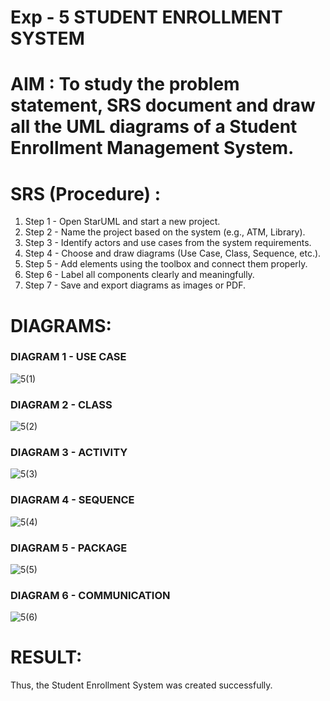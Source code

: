 # Exp - 5 STUDENT ENROLLMENT SYSTEM

# AIM : To study the problem statement, SRS document and draw all the UML diagrams of a Student Enrollment Management System.

# SRS (Procedure) :

1. Step 1 - Open StarUML and start a new project.
2. Step 2 - Name the project based on the system (e.g., ATM, Library).
3. Step 3 - Identify actors and use cases from the system requirements.
4. Step 4 - Choose and draw diagrams (Use Case, Class, Sequence, etc.).
5. Step 5 - Add elements using the toolbox and connect them properly.
6. Step 6 - Label all components clearly and meaningfully.
7. Step 7 - Save and export diagrams as images or PDF.

# DIAGRAMS:

### DIAGRAM 1 - USE CASE

![5(1)](https://github.com/user-attachments/assets/12ae4243-b284-495a-b257-f83696bef1ba)

### DIAGRAM 2 - CLASS

![5(2)](https://github.com/user-attachments/assets/9a32f6ff-2caa-47db-8cb5-452213b72336)

### DIAGRAM 3 - ACTIVITY

![5(3)](https://github.com/user-attachments/assets/212c49e7-62da-4faa-b326-9bf40b1ed7a3)

### DIAGRAM 4 - SEQUENCE

![5(4)](https://github.com/user-attachments/assets/67aeafbe-b73b-44e5-8d76-1ad3ded1f25b)

### DIAGRAM 5 - PACKAGE

![5(5)](https://github.com/user-attachments/assets/3d5c7278-8f7d-482c-94b3-745e77dc7c59)

### DIAGRAM 6 - COMMUNICATION

![5(6)](https://github.com/user-attachments/assets/0741506c-8da9-4ea7-84aa-91397d398350)

# RESULT:

Thus, the Student Enrollment System was created successfully.
